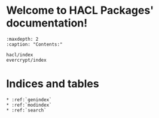 # Welcome to HACL Packages' documentation!

```{toctree}
:maxdepth: 2
:caption: "Contents:"

hacl/index
evercrypt/index
```

# Indices and tables

```{eval-rst}
* :ref:`genindex`
* :ref:`modindex`
* :ref:`search`
```
